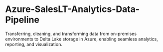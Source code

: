 # Azure-SalesLT-Analytics-Data-Pipeline
Transferring, cleaning, and transforming data from on-premises environments to Delta Lake storage in Azure, enabling seamless analytics, reporting, and visualization.
